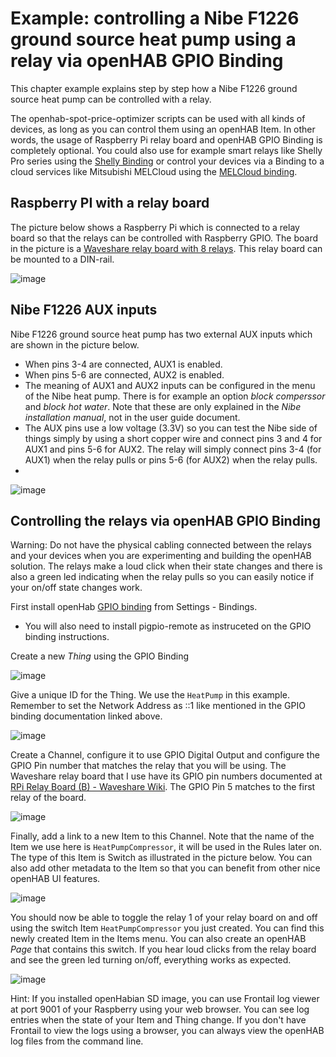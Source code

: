 # Example: controlling a Nibe F1226 ground source heat pump using a relay via openHAB GPIO Binding
This chapter example explains step by step how a Nibe F1226 ground source heat pump can be controlled with a relay. 

The openhab-spot-price-optimizer scripts can be used with all kinds of devices, as long as you can control them using an openHAB Item. In other words, the usage of Raspberry Pi relay board and openHAB GPIO Binding is completely optional. You could also use for example smart relays like Shelly Pro series using the [Shelly Binding](https://www.openhab.org/addons/bindings/shelly/) or control your devices via a Binding to a cloud services like Mitsubishi MELCloud using the [MELCloud binding](https://www.openhab.org/addons/bindings/melcloud/).

## Raspberry PI with a relay board
The picture below shows a Raspberry Pi which is connected to a relay board so that the relays can be controlled with Raspberry GPIO. The board in the picture is a [Waveshare relay board with 8 relays](https://www.waveshare.com/wiki/RPi_Relay_Board_(B)). This relay board can be mounted to a DIN-rail.

![image](https://github.com/masipila/openhab-spot-price-optimizer/assets/20110757/d039d219-a7a2-4dee-b751-9fdf326e21f0)

## Nibe F1226 AUX inputs 
Nibe F1226 ground source heat pump has two external AUX inputs which are shown in the picture below.
- When pins 3-4 are connected, AUX1 is enabled.
- When pins 5-6 are connected, AUX2 is enabled.
- The meaning of AUX1 and AUX2 inputs can be configured in the menu of the Nibe heat pump. There is for example an option _block comperssor_ and _block hot water_. Note that these are only explained in the _Nibe installation manual_, not in the user guide document.
- The AUX pins use a low voltage (3.3V) so you can test the Nibe side of things simply by using a short copper wire and connect pins 3 and 4 for AUX1 and pins 5-6 for AUX2. The relay will simply connect pins 3-4 (for AUX1) when the relay pulls or pins 5-6 (for AUX2) when the relay pulls.
- 
![image](https://github.com/masipila/openhab-spot-price-optimizer/assets/20110757/8aef683f-4d5e-4aed-921b-1c6b05cf70ca)

## Controlling the relays via openHAB GPIO Binding
Warning: Do not have the physical cabling connected between the relays and your devices when you are experimenting and building the openHAB solution. The relays make a loud click when their state changes and there is also a green led indicating when the relay pulls so you can easily notice if your on/off state changes work.

First install openHab [GPIO binding](https://www.openhab.org/addons/bindings/gpio/) from Settings - Bindings. 
- You will also need to install pigpio-remote as instruceted on the GPIO binding instructions.

Create a new _Thing_ using the GPIO Binding

![image](https://github.com/masipila/openhab-spot-price-optimizer/assets/20110757/92eb28fc-9004-453e-9316-05c04cefda4a)

Give a unique ID for the Thing. We use the `HeatPump` in this example. Remember to set the Network Address as ::1 like mentioned in the GPIO binding documentation linked above.

![image](https://github.com/masipila/openhab-spot-price-optimizer/assets/20110757/1bd37222-4cd7-468e-892e-f88b644e1153)

Create a Channel, configure it to use GPIO Digital Output and configure the GPIO Pin number that matches the relay that you will be using. The Waveshare relay board that I use have its GPIO pin numbers documented at [RPi Relay Board (B) - Waveshare Wiki](https://www.waveshare.com/wiki/RPi_Relay_Board_(B)). The GPIO Pin 5 matches to the first relay of the board.

![image](https://github.com/masipila/openhab-spot-price-optimizer/assets/20110757/c539d388-365a-46a3-90eb-092e4d88490e)

Finally, add a link to a new Item to this Channel. Note that the name of the Item we use here is `HeatPumpCompressor`, it will be used in the Rules later on. The type of this Item is Switch as illustrated in the picture below. You can also add other metadata to the Item so that you can benefit from other nice openHAB UI features.

![image](https://github.com/masipila/openhab-spot-price-optimizer/assets/20110757/657ac4a9-d4c2-4eee-948c-83345fddfb34)

You should now be able to toggle the relay 1 of your relay board on and off using the switch Item `HeatPumpCompressor` you just created. You can find this newly created Item in the Items menu. You can also create an openHAB _Page_ that contains this switch. If you hear loud clicks from the relay board and see the green led turning on/off, everything works as expected.

![image](https://github.com/masipila/openhab-spot-price-optimizer/assets/20110757/7c68da09-fa11-4e82-b29c-ad07568cef66)

Hint: If you installed openHabian SD image, you can use Frontail log viewer at port 9001 of your Raspberry using your web browser. You can see log entries when the state of your Item and Thing change. If you don't have Frontail to view the logs using a browser, you can always view the openHAB log files from the command line.
